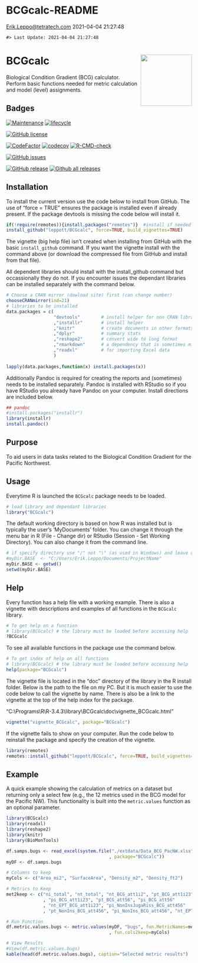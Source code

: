 BCGcalc-README
================
<Erik.Leppo@tetratech.com>
2021-04-04 21:27:48

<!-- README.md is generated from README.Rmd. Please edit that file -->

    #> Last Update: 2021-04-04 21:27:48

# BCGcalc <a href='https://https://github.com/leppott/BCGcalc'><img src='figures/logo.png' align="right" height="139" /></a>

Biological Condition Gradient (BCG) calculator. Perform basic functions
needed for metric calculation and model (level) assignments.

## Badges

[![Maintenance](https://img.shields.io/badge/Maintained%3F-yes-green.svg)](https://GitHub.com/leppott/BCGcalc/graphs/commit-activity)
[![lifecycle](https://img.shields.io/badge/lifecycle-stable-green.svg)](https://www.tidyverse.org/lifecycle/#stable)

[![GitHub
license](https://img.shields.io/github/license/leppott/BCGcalc.svg)](https://github.com/leppott/BCGcalc/blob/master/LICENSE)

[![CodeFactor](https://www.codefactor.io/repository/github/leppott/BCGcalc/badge)](https://www.codefactor.io/repository/github/leppott/BCGcalc)
[![codecov](https://codecov.io/gh/leppott/BCGcalc/branch/master/graph/badge.svg)](https://codecov.io/gh/leppott/BCGcalc)
[![R-CMD-check](https://github.com/leppott/BCGcalc/workflows/R-CMD-check/badge.svg)](https://github.com/leppott/BCGcalc/actions)

[![GitHub
issues](https://img.shields.io/github/issues/leppott/BCGcalc.svg)](https://GitHub.com/leppott/BCGcalc/issues/)

[![GitHub
release](https://img.shields.io/github/release/leppott/BCGcalc.svg)](https://GitHub.com/leppott/BCGcalc/releases/)
[![Github all
releases](https://img.shields.io/github/downloads/leppott/BCGcalc/total.svg)](https://GitHub.com/leppott/BCGcalc/releases/)

## Installation

To install the current version use the code below to install from
GitHub. The use of “force = TRUE” ensures the package is installed even
if already present. If the package devtools is missing the code below
will install it.

``` r
if(!require(remotes)){install.packages("remotes")}  #install if needed
install_github("leppott/BCGcalc", force=TRUE, build_vignettes=TRUE)
```

The vignette (big help file) isn’t created when installing from GitHub
with the basic `install_github` command. If you want the vignette
install with the command above (or download the compressed file from
GitHub and install from that file).

All dependent libraries should install with the install\_github command
but occassionally they do not. If you encounter issues the dependant
libraries can be installed separately with the command below.

``` r
# Choose a CRAN mirror (dowload site) first (can change number)
chooseCRANmirror(ind=21) 
# libraries to be installed
data.packages = c(                  
                  "devtools"        # install helper for non CRAN libraries
                  ,"installr"       # install helper
                  ,"knitr"          # create documents in other formats (e.g., PDF or Word)
                  ,"dplyr"          # summary stats
                  ,"reshape2"       # convert wide to long format
                  ,"rmarkdown"      # a dependency that is sometimes missed.
                  ,"readxl"         # for importing Excel data
                  )
                  
lapply(data.packages,function(x) install.packages(x))
```

Additionally Pandoc is required for creating the reports and (sometimes)
needs to be installed separately. Pandoc is installed with RStudio so if
you have RStudio you already have Pandoc on your computer. Install
directions are included below.

``` r
## pandoc
#install.packages("installr")
library(installr)
install.pandoc()
```

## Purpose

To aid users in data tasks related to the Biological Condition Gradient
for the Pacific Northwest.

## Usage

Everytime R is launched the `BCGcalc` package needs to be loaded.

``` r
# load library and dependant libraries
library("BCGcalc")
```

The default working directory is based on how R was installed but is
typically the user’s ‘MyDocuments’ folder. You can change it through the
menu bar in R (File - Change dir) or RStudio (Session - Set Working
Directory). You can also change it from the command line.

``` r
# if specify directory use "/" not "\" (as used in Windows) and leave off final "/" (example below).
#myDir.BASE  <- "C:/Users/Erik.Leppo/Documents/ProjectName"
myDir.BASE <- getwd()
setwd(myDir.BASE)
```

## Help

Every function has a help file with a working example. There is also a
vignette with descriptions and examples of all functions in the
`BCGcalc` library.

``` r
# To get help on a function
# library(BCGcalc) # the library must be loaded before accessing help
?BCGcalc
```

To see all available functions in the package use the command below.

``` r
# To get index of help on all functions
# library(BCGcalc) # the library must be loaded before accessing help
help(package="BCGcalc")
```

The vignette file is located in the “doc” directory of the library in
the R install folder. Below is the path to the file on my PC. But it is
much easier to use the code below to call the vignette by name. There is
also be a link to the vignette at the top of the help index for the
package.

“C:\\Programs\\R\\R-3.4.3\\library\\BCGcalc\\doc\\vignette\_BCGcalc.html”

``` r
vignette("vignette_BCGcalc", package="BCGcalc")
```

If the vignette fails to show on your computer. Run the code below to
reinstall the package and specify the creation of the vignette.

``` r
library(remotes)
remotes::install_github("leppott/BCGcalc", force=TRUE, build_vignettes=TRUE)
```

## Example

A quick example showing the calculation of metrics on a dataset but
returning only a select few (e.g., the 12 metrics used in the BCG model
for the Pacific NW). This functionality is built into the
`metric.values` function as an optional parameter.

``` r
library(BCGcalc)
library(readxl)
library(reshape2)
library(knitr)
library(BioMonTools)

df.samps.bugs <- read_excel(system.file("./extdata/Data_BCG_PacNW.xlsx"
                                       , package="BCGcalc"))
myDF <- df.samps.bugs

# Columns to keep
myCols <- c("Area_mi2", "SurfaceArea", "Density_m2", "Density_ft2")

# Metrics to Keep
met2keep <- c("ni_total", "nt_total", "nt_BCG_att1i2", "pt_BCG_att1i23"
              , "pi_BCG_att1i23", "pt_BCG_att56", "pi_BCG_att56"
              , "nt_EPT_BCG_att1i23", "pi_NonInsJugaRiss_BCG_att456"
              , "pt_NonIns_BCG_att456", "pi_NonIns_BCG_att456", "nt_EPT")

# Run Function
df.metric.values.bugs <- metric.values(myDF, "bugs", fun.MetricNames=met2keep
                                       , fun.cols2keep=myCols)

# View Results
#View(df.metric.values.bugs)
kable(head(df.metric.values.bugs), caption="Selected metric results")
```
